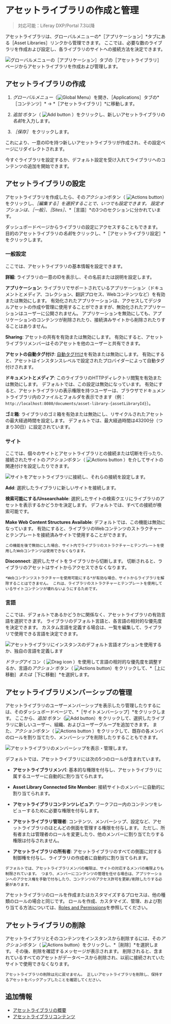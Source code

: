 # アセットライブラリの作成と管理

> 対応可能：Liferay DXP/Portal 7.3以降

アセットライブラリは、グローバルメニューの*［アプリケーション］*タブにある［Asset Libraries］リンクから管理できます。 ここでは、必要な数のライブラリを作成および設定し、各ライブラリのサイトへの接続方法を決定できます。

![グローバルメニューの［アプリケーション］タブの［アセットライブラリ］ページからアセットライブラリを作成および管理します。](./creating-and-managing-asset-libraries/images/01.png)

## アセットライブラリの作成

1. *グローバルメニュー*（![Global Menu](../../images/icon-applications-menu.png)）を開き、［Applications］タブの*［コンテンツ］* &rarr; *［アセットライブラリ］*に移動します。

1. *追加* ボタン（ ![Add button](../../images/icon-add.png) ）をクリックし、新しいアセットライブラリの*名前*を入力します。

1. *［保存］* をクリックします。

これにより、一意のIDを持つ新しいアセットライブラリが作成され、その設定ページにリダイレクトされます。

今すぐライブラリを設定するか、デフォルト設定を受け入れてライブラリへのコンテンツの追加を開始できます。

## アセットライブラリの設定

アセットライブラリを作成したら、その*アクション*ボタン（ ![Actions button](../../images/icon-actions.png)）をクリックし、*［編集する］*を選択することで、いつでも設定できます。 設定オプションは、*［一般］*、*［Sites］*、*［言語］*の3つのセクションに分かれています。

ダッシュボードページからライブラリの設定にアクセスすることもできます。 目的のアセットライブラリの*名前*をクリックし、*［アセットライブラリ設定］*をクリックします。

### 一般設定

ここでは、アセットライブラリの基本情報を設定できます。

**詳細**: ライブラリの一意のIDを表示し、その名前または説明を設定します。

**アプリケーション**: ライブラリでサポートされているアプリケーション（ドキュメントとメディア、コレクション、翻訳プロセス、Webコンテンツなど）を有効または無効にします。 有効化されたアプリケーションは、アクセスしてデジタルアセットの作成や管理に使用することができますが、無効化されたアプリケーションはユーザーに公開されません。 アプリケーションを無効にしても、アプリケーションのコンテンツが削除されたり、接続済みサイトから削除されたりすることはありません。

**Sharing**: アセットの共有を有効または無効にします。 有効にすると、アセットライブラリメンバーはそのアセットを他のユーザーと共有できます。

**アセットの自動タグ付け**: [自動タグ付け](../tags-and-categories/auto-tagging/auto-tagging-assets.md)を有効または無効にします。 有効にすると、アセットはインスタンスレベルで設定されたプロバイダーによって自動タグ付けされます。

**ドキュメントとメディア**: このライブラリのHTTPディレクトリ閲覧を有効または無効にします。 デフォルトでは、この設定は無効になっています。 有効にすると、アセットライブラリの表示権限を持つユーザーは、ブラウザでドキュメントライブラリ内のファイルとフォルダを表示できます（例：`http://localhost:8080/documents/asset-library-{assetLibraryId}`）。

**ゴミ箱**: ライブラリのゴミ箱を有効または無効にし、リサイクルされたアセットの最大経過時間を設定します。 デフォルトでは、最大経過時間は43200分（つまり30日）に設定されています。

### サイト

ここでは、個々のサイトとアセットライブラリとの接続または切断を行ったり、接続されたサイトの*アクション*ボタン（ ![Actions button](../../images/icon-actions.png) ）を介してサイトの関連付けを設定したりできます。

![サイトをアセットライブラリに接続し、それらの接続を設定します。](./creating-and-managing-asset-libraries/images/02.png)

**Add**: 選択したライブラリに新しいサイトを接続します。

**検索可能にする/Unsearchable**: 選択したサイトの検索クエリにライブラリのアセットを表示するかどうかを決定します。 デフォルトでは、すべての接続が検索可能です。

**Make Web Content Structures Available**: デフォルトでは、この機能は無効になっています。 有効にすると、ライブラリのWebコンテンツのストラクチャーとテンプレートを接続済みサイトで使用することができます。

   ```{important}
   この機能を後で無効にした場合、サイト内でライブラリのストラクチャーとテンプレートを使用したWebコンテンツは使用できなくなります。
   ```

**Disconnect**: 選択したサイトをライブラリから切断します。 切断されると、ライブラリのアセットはサイトからアクセスできなくなります。

   ```{important}
   *Webコンテンツストラクチャーを使用可能にする*が有効な場合、サイトからライブラリを解除することはできません。 これは、ライブラリのストラクチャーとテンプレートを使用しているサイトコンテンツが壊れないようにするためです。
   ```

### 言語

ここでは、デフォルトであるかどうかに関係なく、アセットライブラリの有効言語を選択できます。 ライブラリのデフォルト言語と、各言語の相対的な優先度を決定できます。 カスタム言語を定義する場合は、一覧を編集して、ライブラリで使用できる言語を決定できます。

![アセットライブラリにインスタンスのデフォルト言語オプションを使用するか、独自の言語を定義します](./creating-and-managing-asset-libraries/images/03.png)

*ドラッグ*アイコン（ ![Drag icon](../../images/icon-drag.png) ）を使用して言語の相対的な優先度を調整するか、言語の*アクション* ボタン（ ![Actions button](../../images/icon-actions.png)）をクリックして、*［上に移動］*または*［下に移動］*を選択します。

## アセットライブラリメンバーシップの管理

アセットライブラリのユーザーメンバーシップを表示したり管理したりするには、そのダッシュボードページで、*［サイトメンバーシップ］*をクリックします。 ここから、*追加* ボタン（![Add button](../../images/icon-add.png)）をクリックして、選択したライブラリに新しいユーザー、組織、およびユーザーグループを追加できます。 また、*アクション*ボタン（ ![Actions button](../../images/icon-actions.png) ）をクリックして、既存の各メンバのロールを割り当てたり、メンバーシップを削除したりすることもできます。

![アセットライブラリのメンバーシップを表示・管理します。](./creating-and-managing-asset-libraries/images/04.png)

デフォルトでは、アセットライブラリには次の5つのロールが含まれています。

* **アセットライブラリメンバ**: 基本的な権限を付与し、アセットライブラリに属するユーザーに自動的に割り当てられます。

* **Asset Library Connected Site Member**: 接続サイトのメンバーに自動的に割り当てられます。

* **アセットライブラリコンテンツレビュア**: ワークフロー内のコンテンツをレビューするために必要な権限を付与します。

* **アセットライブラリ管理者**: コンテンツ、メンバーシップ、設定など、アセットライブラリのほとんどの側面を管理する権限を付与します。 ただし、所有者または管理者のロールを変更したり、他のメンバーに割り当てたりする権限は付与されません。

* **アセットライブラリの所有者**: アセットライブラリのすべての側面に対する制御権を付与し、ライブラリの作成者に自動的に割り当てられます。

```{note}
デフォルトでは、アセットライブラリメンバの権限は、サイトの対応するメンバの権限よりも制限されています。 つまり、メンバーにコンテンツの管理を任せる場合は、アプリケーションへのアクセス権を手動で付与したり、コンテンツのアクセス許可を更新/削除したりする必要があります。
```

アセットライブラリのロールを作成またはカスタマイズするプロセスは、他の種類のロールの場合と同じです。 ロールを作成、カスタマイズ、管理、および割り当てる方法については、[Roles and Permissions](../../users-and-permissions/roles-and-permissions.md)を参照してください。

## アセットライブラリの削除

アセットライブラリとそのコンテンツをインスタンスから削除するには、その*アクション*ボタン（ ![Actions button](../../images/icon-actions.png)）をクリックし、*［削除］*を選択します。 その後、削除を確認するメッセージが表示されます。 削除されると、含まれているすべてのアセットがデータベースから削除され、以前に接続されていたサイトで使用できなくなります。

```{warning}
アセットライブラリの削除は元に戻せません。 正しいアセットライブラリを削除し、保持するアセットをバックアップしたことを確認してください。
```

## 追加情報

* [アセットライブラリの概要](./asset-libraries-overview.md)
* [アセットライブラリコンテンツ](./asset-library-content.md)
